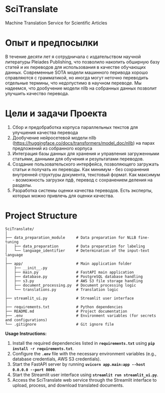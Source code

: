 # SciTranslate
Machine Translation Service for Scientific Articles 

# Опыт и предпосылки
В течение десяти лет я сотрудничала с издательством научной литературы Pleiades Publishing, что позволило накопить обширную базу статей и их переводов для использования в качестве обучающих данных. Современные SOTA модели машинного перивода хорошо справляются с грамматикой, но иногда могут неточно переводить отдельные термины, что недопустимо в научном переводе. Мы надеемся, что дообучение модели nllb на собранных данных позволит улучшить качество перевода.  

# Цели и задачи Проекта
1) Сбор и предобработка корпуса параллельных текстов для улучшения качества перевода
2) Дообучение нейросетевой модели nllb (https://huggingface.co/docs/transformers/model_doc/nllb) на парах предложений из собранного корпуса
3) Интеграция базы данных для хранения и управления загруженными статьями, данными для обучения и результатами переводов.
4) Создание пользовательского интерфейса, позволяющего загружать статьи и получать их переводы. Как минимум - без сохранения внутренней структуры документа, текстовый формат. 
Как максимум - возможность загрузки пдф, перевод с сохранением деления на разделы.  
5) Разработка системы оценки качества переводов. Есть эксперты, которых можно привлечь для оценки качества.

# Project Structure
```
SciTranslate/
│
├── data_preparation_module     # Data preparation for NLLB fine-tuning
│   ├── data_preparation        # Data preparation for labeling
│   └── language_identifier     # Determination of the input-text language
│
├── app/                        # Main application folder
│   ├── __init__.py
│   ├── main.py                 # FastAPI main application
│   ├── database.py             # PostgreSQL database handling
│   ├── s3.py                   # AWS S3 file storage handling
│   ├── document_processing.py  # Document processing logic
│   └── translations.py         # Translation logic 
│
├── streamlit_ui.py             # Streamlit user interface
│
├── requirements.txt            # Python dependencies
├── README.md                   # Project documentation
├── .env                        # Environment variables (for secrets and configurations)
└── .gitignore                  # Git ignore file
```
**Usage Instructions:**

1. Install the required dependencies listed in **`requirements.txt`** using **`pip install -r requirements.txt`**.
2. Configure the **`.env`** file with the necessary environment variables (e.g., database credentials, AWS S3 credentials).
3. Start the FastAPI server by running **`uvicorn app.main:app --host 0.0.0.0 --port 8000`**.
4. Start the Streamlit user interface using **`streamlit run streamlit_ui.py`**.
5. Access the SciTranslate web service through the Streamlit interface to upload, process, and download translated documents.